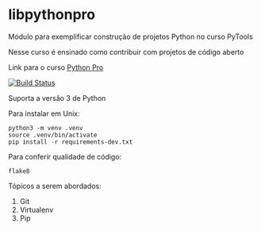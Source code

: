 # libpythonpro
Módulo para exemplificar construção de projetos Python no curso PyTools

Nesse curso é ensinado como contribuir com projetos de código aberto

Link para o curso [Python Pro](https://python.pro.br/)

[![Build Status](https://travis-ci.com/lidymonteiro/libpythonpro.svg?branch=master)](https://travis-ci.com/lidymonteiro/libpythonpro)

Suporta a versão 3 de Python

Para instalar em Unix: 
```console
python3 -m venv .venv
source .venv/bin/activate
pip install -r requirements-dev.txt
```

Para conferir qualidade de código: 
```console
flake8
```

Tópicos a serem abordados: 
1. Git
2. Virtualenv
3. Pip